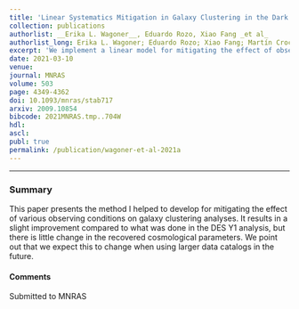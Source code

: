 ```yaml
---
title: 'Linear Systematics Mitigation in Galaxy Clustering in the Dark Energy Survey Year 1 Data'
collection: publications
authorlist: __Erika L. Wagoner__, Eduardo Rozo, Xiao Fang _et al_
authorlist_long: Erika L. Wagoner; Eduardo Rozo; Xiao Fang; Martín Crocce; Jack Elvin‑Poole; Noah Weaverdyck
excerpt: 'We implement a linear model for mitigating the effect of observing conditions and other sources of contamination in galaxy clustering analyses. Our treatment improves upon the fiducial systematics treatment of the Dark Energy Survey (DES) Year 1 (Y1) cosmology analysis in four crucial ways. Specifically, our treatment: 1) does not require decisions as to which observable systematics are significant and which are not, allowing for the possibility of multiple maps adding coherently to give rise to significant bias even if no single map leads to a significant bias by itself; 2) characterizes both the statistical and systematic uncertainty in our mitigation procedure, allowing us to propagate said uncertainties into the reported cosmological constraints; 3) explicitly exploits the full spatial structure of the galaxy density field to differentiate between cosmology-sourced and systematics-sourced fluctuations within the galaxy density field; 4) is fully automated, and can therefore be trivially applied to any data set. The updated correlation function for the DES Y1 redMaGiC catalog minimally impacts the cosmological posteriors from that analysis. Encouragingly, our analysis does improve the goodness of fit statistic of the DES Y1 3$\times$2pt data set ($\Delta \chi^2 = -6.5$ with no additional parameters). This improvement is due in nearly equal parts to both the change in the correlation function and the added statistical and systematic uncertainties associated with our method. We expect the difference in mitigation techniques to become more important in future work as the size of cosmological data sets grows.'
date: 2021-03-10
venue: 
journal: MNRAS
volume: 503
page: 4349-4362
doi: 10.1093/mnras/stab717
arxiv: 2009.10854
bibcode: 2021MNRAS.tmp..704W
hdl: 
ascl: 
publ: true
permalink: /publication/wagoner-et-al-2021a
---
```


*****

### Summary
This paper presents the method I helped to develop for mitigating the effect of various observing conditions on galaxy clustering analyses. It results in a slight improvement compared to what was done in the DES Y1 analysis, but there is little change in the recovered cosmological parameters. We point out that we expect this to change when using larger data catalogs in the future.

#### Comments
Submitted to MNRAS
